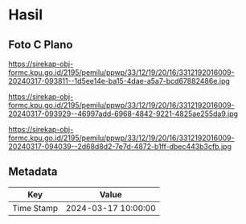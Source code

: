 # Hasil

## Foto C Plano

https://sirekap-obj-formc.kpu.go.id/2195/pemilu/ppwp/33/12/19/20/16/3312192016009-20240317-093811--1d5ee14e-ba15-4dae-a5a7-bcd67882486e.jpg

https://sirekap-obj-formc.kpu.go.id/2195/pemilu/ppwp/33/12/19/20/16/3312192016009-20240317-093929--46997add-6968-4842-9221-4825ae255da9.jpg

https://sirekap-obj-formc.kpu.go.id/2195/pemilu/ppwp/33/12/19/20/16/3312192016009-20240317-094039--2d68d8d2-7e7d-4872-b1ff-dbec443b3cfb.jpg


## Metadata

| Key        | Value               |
| ---------- | ------------------- |
| Time Stamp | 2024-03-17 10:00:00 |



